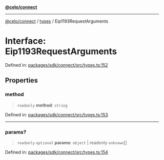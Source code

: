 [**@celo/connect**](../../README.md)

***

[@celo/connect](../../modules.md) / [types](../README.md) / Eip1193RequestArguments

# Interface: Eip1193RequestArguments

Defined in: [packages/sdk/connect/src/types.ts:152](https://github.com/celo-org/developer-tooling/blob/master/packages/sdk/connect/src/types.ts#L152)

## Properties

### method

> `readonly` **method**: `string`

Defined in: [packages/sdk/connect/src/types.ts:153](https://github.com/celo-org/developer-tooling/blob/master/packages/sdk/connect/src/types.ts#L153)

***

### params?

> `readonly` `optional` **params**: `object` \| readonly `unknown`[]

Defined in: [packages/sdk/connect/src/types.ts:154](https://github.com/celo-org/developer-tooling/blob/master/packages/sdk/connect/src/types.ts#L154)

